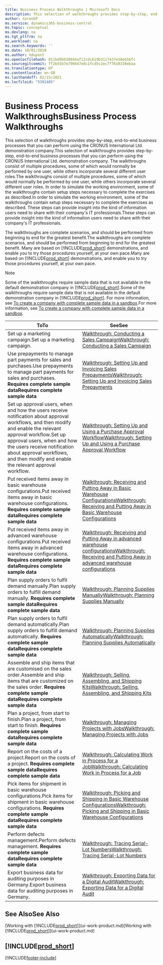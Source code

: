 ```yaml
---
title: Business Process Walkthroughs | Microsoft Docs
description: This selection of walkthroughs provides step-by-step, end-to-end business processes that you can perform using the CRONUS International Ltd. demonstration company.
author: SorenGP
ms.service: dynamics365-business-central
ms.topic: conceptual
ms.devlang: na
ms.tgt_pltfrm: na
ms.workload: na
ms.search.keywords: ''
ms.date: 10/01/2020
ms.author: edupont
ms.openlocfilehash: 011bd9b930844af12cdc619b3117437e58eb56fc
ms.sourcegitcommit: ff2b55b7e790447e0c1fcd5c2ec7f7610338ebaa
ms.translationtype: HT
ms.contentlocale: en-GB
ms.lasthandoff: 02/15/2021
ms.locfileid: "5392405"
---
```

# <a name="business-process-walkthroughs"></a><span data-ttu-id="b63d7-103">Business Process Walkthroughs</span><span class="sxs-lookup"><span data-stu-id="b63d7-103">Business Process Walkthroughs</span></span>

<span data-ttu-id="b63d7-104">This selection of walkthroughs provides step-by-step, end-to-end business processes that you can perform using the CRONUS International Ltd. demonstration company.</span><span class="sxs-lookup"><span data-stu-id="b63d7-104">This selection of walkthroughs provides step-by-step, end-to-end business processes that you can perform using the CRONUS International Ltd. demonstration company.</span></span> <span data-ttu-id="b63d7-105">The walkthroughs consist of multiple procedures, some of which would normally be performed by one user, while others incorporate several different user roles.</span><span class="sxs-lookup"><span data-stu-id="b63d7-105">The walkthroughs consist of multiple procedures, some of which would normally be performed by one user, while others incorporate several different user roles.</span></span> <span data-ttu-id="b63d7-106">In order to simulate the working environment, some of the walkthroughs contain setup steps necessary to complete the exercises as described.</span><span class="sxs-lookup"><span data-stu-id="b63d7-106">In order to simulate the working environment, some of the walkthroughs contain setup steps necessary to complete the exercises as described.</span></span> <span data-ttu-id="b63d7-107">These steps can provide insight into the kind of information users need to share with their company's IT professionals.</span><span class="sxs-lookup"><span data-stu-id="b63d7-107">These steps can provide insight into the kind of information users need to share with their company's IT professionals.</span></span>  

 <span data-ttu-id="b63d7-108">The walkthroughs are complete scenarios, and should be performed from beginning to end for the greatest benefit.</span><span class="sxs-lookup"><span data-stu-id="b63d7-108">The walkthroughs are complete scenarios, and should be performed from beginning to end for the greatest benefit.</span></span> <span data-ttu-id="b63d7-109">Many are based on [!INCLUDE[prod_short](includes/prod_short.md)] demonstrations, and enable you to try those procedures yourself, at your own pace.</span><span class="sxs-lookup"><span data-stu-id="b63d7-109">Many are based on [!INCLUDE[prod_short](includes/prod_short.md)] demonstrations, and enable you to try those procedures yourself, at your own pace.</span></span>  

> [!NOTE]
> <span data-ttu-id="b63d7-110">Some of the walkthroughs require sample data that is not available in the default demonstration company in [!INCLUDE[prod_short](includes/prod_short.md)].</span><span class="sxs-lookup"><span data-stu-id="b63d7-110">Some of the walkthroughs require sample data that is not available in the default demonstration company in [!INCLUDE[prod_short](includes/prod_short.md)].</span></span> <span data-ttu-id="b63d7-111">For more information, see [To create a company with complete sample data in a sandbox](across-how-create-sandbox-environment.md#to-create-a-company-with-complete-sample-data-in-a-sandbox).</span><span class="sxs-lookup"><span data-stu-id="b63d7-111">For more information, see [To create a company with complete sample data in a sandbox](across-how-create-sandbox-environment.md#to-create-a-company-with-complete-sample-data-in-a-sandbox).</span></span>

|<span data-ttu-id="b63d7-112">To</span><span class="sxs-lookup"><span data-stu-id="b63d7-112">To</span></span>|<span data-ttu-id="b63d7-113">See</span><span class="sxs-lookup"><span data-stu-id="b63d7-113">See</span></span>|  
|--------|---------|  
|<span data-ttu-id="b63d7-114">Set up a marketing campaign.</span><span class="sxs-lookup"><span data-stu-id="b63d7-114">Set up a marketing campaign.</span></span>|[<span data-ttu-id="b63d7-115">Walkthrough: Conducting a Sales Campaign</span><span class="sxs-lookup"><span data-stu-id="b63d7-115">Walkthrough: Conducting a Sales Campaign</span></span>](walkthrough-conducting-a-sales-campaign.md)|  
|<span data-ttu-id="b63d7-116">Use prepayments to manage part payments for sales and purchases.</span><span class="sxs-lookup"><span data-stu-id="b63d7-116">Use prepayments to manage part payments for sales and purchases.</span></span> <span data-ttu-id="b63d7-117">**Requires complete sample data**</span><span class="sxs-lookup"><span data-stu-id="b63d7-117">**Requires complete sample data**</span></span> |[<span data-ttu-id="b63d7-118">Walkthrough: Setting Up and Invoicing Sales Prepayments</span><span class="sxs-lookup"><span data-stu-id="b63d7-118">Walkthrough: Setting Up and Invoicing Sales Prepayments</span></span>](walkthrough-setting-up-and-invoicing-sales-prepayments.md)|  
|<span data-ttu-id="b63d7-119">Set up approval users, when and how the users receive notification about approval workflows, and then modify and enable the relevant approval workflow.</span><span class="sxs-lookup"><span data-stu-id="b63d7-119">Set up approval users, when and how the users receive notification about approval workflows, and then modify and enable the relevant approval workflow.</span></span>|[<span data-ttu-id="b63d7-120">Walkthrough: Setting Up and Using a Purchase Approval Workflow</span><span class="sxs-lookup"><span data-stu-id="b63d7-120">Walkthrough: Setting Up and Using a Purchase Approval Workflow</span></span>](walkthrough-setting-up-and-using-a-purchase-approval-workflow.md)|  
|<span data-ttu-id="b63d7-121">Put received items away in basic warehouse configurations.</span><span class="sxs-lookup"><span data-stu-id="b63d7-121">Put received items away in basic warehouse configurations.</span></span> <span data-ttu-id="b63d7-122">**Requires complete sample data**</span><span class="sxs-lookup"><span data-stu-id="b63d7-122">**Requires complete sample data**</span></span>|[<span data-ttu-id="b63d7-123">Walkthrough: Receiving and Putting Away in Basic Warehouse Configurations</span><span class="sxs-lookup"><span data-stu-id="b63d7-123">Walkthrough: Receiving and Putting Away in Basic Warehouse Configurations</span></span>](walkthrough-receiving-and-putting-away-in-basic-warehousing.md)|  
|<span data-ttu-id="b63d7-124">Put received items away in advanced warehouse configurations.</span><span class="sxs-lookup"><span data-stu-id="b63d7-124">Put received items away in advanced warehouse configurations.</span></span> <span data-ttu-id="b63d7-125">**Requires complete sample data**</span><span class="sxs-lookup"><span data-stu-id="b63d7-125">**Requires complete sample data**</span></span>|[<span data-ttu-id="b63d7-126">Walkthrough: Receiving and Putting Away in advanced warehouse configurations</span><span class="sxs-lookup"><span data-stu-id="b63d7-126">Walkthrough: Receiving and Putting Away in advanced warehouse configurations</span></span>](walkthrough-receiving-and-putting-away-in-advanced-warehousing.md)|  
|<span data-ttu-id="b63d7-127">Plan supply orders to fulfil demand manually.</span><span class="sxs-lookup"><span data-stu-id="b63d7-127">Plan supply orders to fulfill demand manually.</span></span> <span data-ttu-id="b63d7-128">**Requires complete sample data**</span><span class="sxs-lookup"><span data-stu-id="b63d7-128">**Requires complete sample data**</span></span>|[<span data-ttu-id="b63d7-129">Walkthrough: Planning Supplies Manually</span><span class="sxs-lookup"><span data-stu-id="b63d7-129">Walkthrough: Planning Supplies Manually</span></span>](walkthrough-planning-supplies-manually.md)|  
|<span data-ttu-id="b63d7-130">Plan supply orders to fulfil demand automatically.</span><span class="sxs-lookup"><span data-stu-id="b63d7-130">Plan supply orders to fulfill demand automatically.</span></span> <span data-ttu-id="b63d7-131">**Requires complete sample data**</span><span class="sxs-lookup"><span data-stu-id="b63d7-131">**Requires complete sample data**</span></span>|[<span data-ttu-id="b63d7-132">Walkthrough: Planning Supplies Automatically</span><span class="sxs-lookup"><span data-stu-id="b63d7-132">Walkthrough: Planning Supplies Automatically</span></span>](walkthrough-planning-supplies-automatically.md)|  
|<span data-ttu-id="b63d7-133">Assemble and ship items that are customised on the sales order.</span><span class="sxs-lookup"><span data-stu-id="b63d7-133">Assemble and ship items that are customized on the sales order.</span></span> <span data-ttu-id="b63d7-134">**Requires complete sample data**</span><span class="sxs-lookup"><span data-stu-id="b63d7-134">**Requires complete sample data**</span></span>|[<span data-ttu-id="b63d7-135">Walkthrough: Selling, Assembling, and Shipping Kits</span><span class="sxs-lookup"><span data-stu-id="b63d7-135">Walkthrough: Selling, Assembling, and Shipping Kits</span></span>](walkthrough-selling-assembling-and-shipping-kits.md)|  
|<span data-ttu-id="b63d7-136">Plan a project, from start to finish.</span><span class="sxs-lookup"><span data-stu-id="b63d7-136">Plan a project, from start to finish.</span></span> <span data-ttu-id="b63d7-137">**Requires complete sample data**</span><span class="sxs-lookup"><span data-stu-id="b63d7-137">**Requires complete sample data**</span></span>|[<span data-ttu-id="b63d7-138">Walkthrough: Managing Projects with Jobs</span><span class="sxs-lookup"><span data-stu-id="b63d7-138">Walkthrough: Managing Projects with Jobs</span></span>](walkthrough-managing-projects-with-jobs.md)|  
|<span data-ttu-id="b63d7-139">Report on the costs of a project.</span><span class="sxs-lookup"><span data-stu-id="b63d7-139">Report on the costs of a project.</span></span> <span data-ttu-id="b63d7-140">**Requires complete sample data**</span><span class="sxs-lookup"><span data-stu-id="b63d7-140">**Requires complete sample data**</span></span>|[<span data-ttu-id="b63d7-141">Walkthrough: Calculating Work in Process for a Job</span><span class="sxs-lookup"><span data-stu-id="b63d7-141">Walkthrough: Calculating Work in Process for a Job</span></span>](walkthrough-calculating-work-in-process-for-a-job.md)|  
|<span data-ttu-id="b63d7-142">Pick items for shipment in basic warehouse configurations.</span><span class="sxs-lookup"><span data-stu-id="b63d7-142">Pick items for shipment in basic warehouse configurations.</span></span> <span data-ttu-id="b63d7-143">**Requires complete sample data**</span><span class="sxs-lookup"><span data-stu-id="b63d7-143">**Requires complete sample data**</span></span>|[<span data-ttu-id="b63d7-144">Walkthrough: Picking and Shipping in Basic Warehouse Configurations</span><span class="sxs-lookup"><span data-stu-id="b63d7-144">Walkthrough: Picking and Shipping in Basic Warehouse Configurations</span></span>](walkthrough-picking-and-shipping-in-basic-warehousing.md)|  
|<span data-ttu-id="b63d7-145">Perform defects management.</span><span class="sxs-lookup"><span data-stu-id="b63d7-145">Perform defects management.</span></span> <span data-ttu-id="b63d7-146">**Requires complete sample data**</span><span class="sxs-lookup"><span data-stu-id="b63d7-146">**Requires complete sample data**</span></span>|[<span data-ttu-id="b63d7-147">Walkthrough: Tracing Serial-Lot Numbers</span><span class="sxs-lookup"><span data-stu-id="b63d7-147">Walkthrough: Tracing Serial-Lot Numbers</span></span>](walkthrough-tracing-serial-lot-numbers.md)|
|<span data-ttu-id="b63d7-148">Export business data for auditing purposes in Germany.</span><span class="sxs-lookup"><span data-stu-id="b63d7-148">Export business data for auditing purposes in Germany.</span></span>|[<span data-ttu-id="b63d7-149">Walkthrough: Exporting Data for a Digital Audit</span><span class="sxs-lookup"><span data-stu-id="b63d7-149">Walkthrough: Exporting Data for a Digital Audit</span></span>](LocalFunctionality/Germany/walkthrough-exporting-data-for-a-digital-audit.md)|

## <a name="see-also"></a><span data-ttu-id="b63d7-150">See Also</span><span class="sxs-lookup"><span data-stu-id="b63d7-150">See Also</span></span>

<span data-ttu-id="b63d7-151">[Working with [!INCLUDE[prod_short](includes/prod_short.md)]](ui-work-product.md)</span><span class="sxs-lookup"><span data-stu-id="b63d7-151">[Working with [!INCLUDE[prod_short](includes/prod_short.md)]](ui-work-product.md)</span></span>  

## [!INCLUDE[prod_short](includes/free_trial_md.md)]  


[!INCLUDE[footer-include](includes/footer-banner.md)]